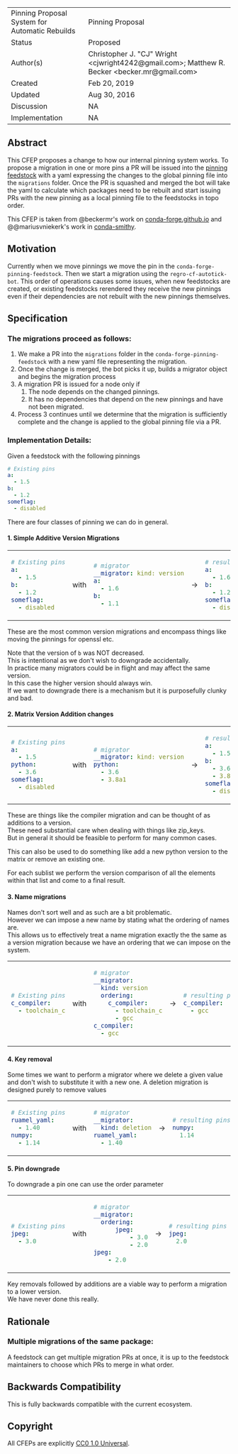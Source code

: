 
<table>
<tr><td> Pinning Proposal System for Automatic Rebuilds</td><td> Pinning Proposal </td>
<tr><td> Status </td><td> Proposed </td></tr>
<tr><td> Author(s) </td><td> Christopher J. "CJ" Wright &lt;cjwright4242@gmail.com&gt;; Matthew R. Becker &lt;becker.mr@gmail.com&gt;</td></tr>
<tr><td> Created </td><td> Feb 20, 2019</td></tr>
<tr><td> Updated </td><td> Aug 30, 2016</td></tr>
<tr><td> Discussion </td><td> NA </td></tr>
<tr><td> Implementation </td><td> NA </td></tr>
</table>

## Abstract

This CFEP proposes a change to how our internal pinning system works.
To propose a migration in one or more pins a PR will be issued into 
the [pinning feedstock](https://github.com/conda-forge/conda-forge-pinning-feedstock)
 with a yaml expressing the changes to the global 
pinning file into the `migrations` folder.
Once the PR is squashed and merged the bot will take the yaml
to calculate which packages need to be rebuilt and start issuing
PRs with the new pinning as a local pinning file to the feedstocks
in topo order.

This CFEP is taken from @beckermr's work on [conda-forge.github.io](https://github.com/conda-forge/conda-forge.github.io/issues/712) and @@mariusvniekerk's work in [conda-smithy](https://github.com/conda-forge/conda-forge.github.io/issues/712).

## Motivation
Currently when we move pinnings we move the pin in the ``conda-forge-pinning-feedstock``.
Then we start a migration using the ``regro-cf-autotick-bot``.
This order of operations causes some issues, when new feedstocks
are created, or existing feedstocks rerendered they receive the new pinnings 
even if their dependencies are not rebuilt with the new pinnings themselves.

## Specification

### The migrations proceed as follows:
1. We make a PR into the ``migrations`` folder in the ``conda-forge-pinning-feedstock`` with a new yaml file representing the migration.
2. Once the change is merged, the bot picks it up, builds a migrator object and begins the migration process
3. A migration PR is issued for a node only if 
    1. The node depends on the changed pinnings.
    2. It has no dependencies that depend on the new pinnings and have not been migrated.
4. Process 3 continues until we determine that the migration is sufficiently complete and the change is applied to the global pinning file via a PR.

### Implementation Details:
Given a feedstock with the following pinnings

```yaml
# Existing pins
a:
  - 1.5
b:
  - 1.2
someflag:
  - disabled
```

There are four classes of pinning we can do in general.

#### 1. Simple Additive Version Migrations

<table>
<tr>
<td>

```yaml
# Existing pins
a:
  - 1.5
b:
  - 1.2
someflag:
  - disabled
```
</td>
<td> with </td>
<td>

```yaml
# migrator
__migrator: kind: version
a:
  - 1.6
b:
  - 1.1
```
</td>
<td> -> </td>
<td>

```yaml
# resulting pins
a:
  - 1.6
b:
  - 1.2
someflag:
  - disabled
```
</td>
</tr>
</table>

These are the most common version migrations and encompass things like moving the pinnings for openssl etc.

Note that the version of `b` was NOT decreased.  
This is intentional as we don't wish to downgrade accidentally.  
In practice many migrators could be in flight and may affect the same version.  
In this case the higher version should always win.  
If we want to downgrade there is a mechanism but it is purposefully clunky and bad.

#### 2. Matrix Version Addition changes

<table>
<tr>
<td>

```yaml
# Existing pins
a:
  - 1.5
python:
  - 3.6
someflag:
  - disabled
```
</td>
<td> with </td>
<td>

```yaml
# migrator
__migrator: kind: version
python:
  - 3.6
  - 3.8a1
```
</td>
<td> -> </td>
<td>

```yaml
# resulting pins
a:
  - 1.5
b:
  - 3.6
  - 3.8a1
someflag:
  - disabled
```
</td>
</tr>
</table>

These are things like the compiler migration and can be thought of as additions to a version.  
These need substantial care when dealing with things like zip_keys.  
But in general it should be feasible to perform for many common cases.

This can also be used to do something like add a new python version to the matrix or remove an existing one.

For each sublist we perform the version comparison of all the elements within that list and come to a final result.

#### 3. Name migrations

Names don't sort well and as such are a bit problematic.  
However we can impose a new name by 
stating what the ordering of names are.  
This allows us to effectively treat a name migration exactly the the same as
a version migration because we have an ordering that we can impose on the system.

<table>
<tr>
<td>

```yaml
# Existing pins
c_compiler:
  - toolchain_c
```
</td>
<td> with </td>
<td>

```yaml
# migrator
__migrator:
  kind: version
  ordering:
    c_compiler:
      - toolchain_c
      - gcc
c_compiler:
  - gcc
```
</td>
<td> -> </td>
<td>

```yaml
# resulting pins
c_compiler:
  - gcc
```
</td>
</tr>
</table>


#### 4. Key removal

Some times we want to perform a migrator where we delete a given value and don't wish to substitute it with a new one.
A deletion migration is designed purely to remove values

<table>
<tr>
<td>

```yaml
# Existing pins
ruamel_yaml:
  - 1.40
numpy:
  - 1.14
```
</td>
<td> with </td>
<td>

```yaml
# migrator
__migrator:
  kind: deletion
ruamel_yaml:
  - 1.40
```
</td>
<td> -> </td>
<td>

```yaml
# resulting pins
numpy:
  1.14
```
</td>
</tr>
</table>

#### 5. Pin downgrade

To downgrade a pin one can use the order parameter

<table>
<tr>
<td>

```yaml
# Existing pins
jpeg:
  - 3.0
```
</td>
<td> with </td>
<td>

```yaml
# migrator
__migrator:
  ordering:
      jpeg:
          - 3.0
          - 2.0
jpeg:
    - 2.0
```
</td>
<td> -> </td>
<td>

```yaml
# resulting pins
jpeg:
  2.0
```
</td>
</tr>
</table>


Key removals followed by additions are a viable way to perform a migration to a lower version.  
We have never done this really.

## Rationale

### Multiple migrations of the same package:
A feedstock can get multiple migration PRs at once, it is up to the feedstock maintainers to choose which PRs to merge in what order.


## Backwards Compatibility
This is fully backwards compatible with the current ecosystem.

## Copyright

All CFEPs are explicitly [CC0 1.0 Universal](https://creativecommons.org/publicdomain/zero/1.0/).
